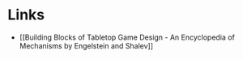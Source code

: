 # Links
* [[Building Blocks of Tabletop Game Design - An Encyclopedia of Mechanisms by Engelstein and Shalev]]